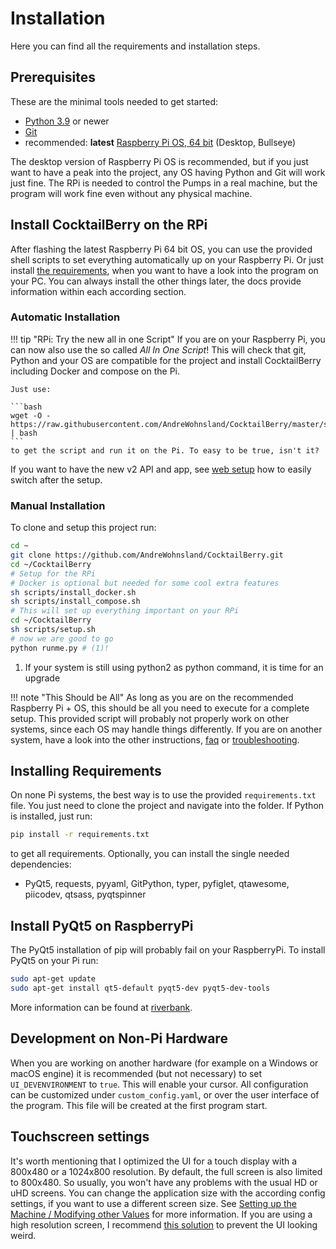 # Installation

Here you can find all the requirements and installation steps.

## Prerequisites

These are the minimal tools needed to get started:

- [Python 3.9](https://www.python.org/downloads/) or newer
- [Git](https://git-scm.com/downloads)
- recommended: **latest** [Raspberry Pi OS, 64 bit](https://www.raspberrypi.com/software/) (Desktop, Bullseye)

The desktop version of Raspberry Pi OS is recommended, but if you just want to have a peak into the project, any OS having Python and Git will work just fine.
The RPi is needed to control the Pumps in a real machine, but the program will work fine even without any physical machine.

## Install CocktailBerry on the RPi

After flashing the latest Raspberry Pi 64 bit OS, you can use the provided shell scripts to set everything automatically up on your Raspberry Pi.
Or just install [the requirements](#installing-requirements), when you want to have a look into the program on your PC.
You can always install the other things later, the docs provide information within each according section.

### Automatic Installation

!!! tip "RPi: Try the new all in one Script"
    If you are on your Raspberry Pi, you can now also use the so called *All In One Script*!
    This will check that git, Python and your OS are compatible for the project and install CocktailBerry including Docker and compose on the Pi.
    
    Just use:

    ```bash
    wget -O - https://raw.githubusercontent.com/AndreWohnsland/CocktailBerry/master/scripts/all_in_one.sh | bash
    ```
    to get the script and run it on the Pi. To easy to be true, isn't it?

If you want to have the new v2 API and app, see [web setup](web.md) how to easily switch after the setup.

### Manual Installation

To clone and setup this project run:

```bash
cd ~
git clone https://github.com/AndreWohnsland/CocktailBerry.git
cd ~/CocktailBerry
# Setup for the RPi
# Docker is optional but needed for some cool extra features
sh scripts/install_docker.sh
sh scripts/install_compose.sh
# This will set up everything important on your RPi
cd ~/CocktailBerry
sh scripts/setup.sh
# now we are good to go
python runme.py # (1)!
```

1. If your system is still using python2 as python command, it is time for an upgrade

!!! note "This Should be All"
    As long as you are on the recommended Raspberry Pi + OS, this should be all you need to execute for a complete setup.
    This provided script will probably not properly work on other systems, since each OS may handle things differently.
    If you are on another system, have a look into the other instructions, [faq](faq.md) or [troubleshooting](troubleshooting.md).

## Installing Requirements

On none Pi systems, the best way is to use the provided `requirements.txt` file.
You just need to clone the project and navigate into the folder.
If Python is installed, just run: 

```bash
pip install -r requirements.txt
```

to get all requirements.
Optionally, you can install the single needed dependencies:

- PyQt5, requests, pyyaml, GitPython, typer, pyfiglet, qtawesome, piicodev, qtsass, pyqtspinner

## Install PyQt5 on RaspberryPi

The PyQt5 installation of pip will probably fail on your RaspberryPi. To install PyQt5 on your Pi run:

```bash
sudo apt-get update
sudo apt-get install qt5-default pyqt5-dev pyqt5-dev-tools
```

More information can be found at [riverbank](https://riverbankcomputing.com/software/pyqt/intro).

## Development on Non-Pi Hardware

When you are working on another hardware (for example on a Windows or macOS engine) it is recommended (but not necessary) to set `UI_DEVENVIRONMENT` to `true`.
This will enable your cursor.
All configuration can be customized under `custom_config.yaml`, or over the user interface of the program.
This file will be created at the first program start.

## Touchscreen settings

It's worth mentioning that I optimized the UI for a touch display with a 800x480 or a 1024x800 resolution.
By default, the full screen is also limited to 800x480.
So usually, you won't have any problems with the usual HD or uHD screens.
You can change the application size with the according config settings, if you want to use a different screen size.
See [Setting up the Machine / Modifying other Values](setup.md#setting-up-the-machine-modifying-other-values) for more information.
If you are using a high resolution screen, I recommend [this solution](troubleshooting.md#using-a-high-resolution-screen) to prevent the UI looking weird.
